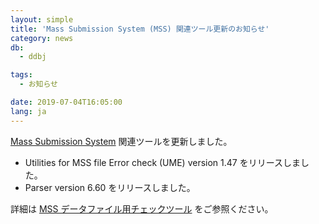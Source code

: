 ```yaml
---
layout: simple
title: 'Mass Submission System (MSS) 関連ツール更新のお知らせ'
category: news
db:
  - ddbj

tags:
  - お知らせ

date: 2019-07-04T16:05:00
lang: ja
---
```


<p><a href="/ddbj/mss.html">Mass Submission System</a> 関連ツールを更新しました。</p>

<ul>
    <li>Utilities for MSS file Error check (UME) version 1.47 をリリースしました。</li>
    <li>Parser version 6.60 をリリースしました。</li>
</ul>

<p class="top_space">詳細は <a href="/ddbj/mss-tool.html#download">MSS データファイル用チェックツール</a> をご参照ください。</p>

